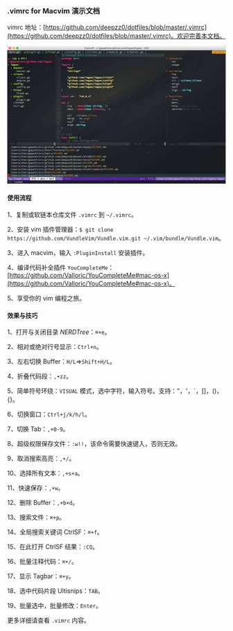 ### .vimrc for Macvim 演示文档

vimrc 地址：[https://github.com/deepzz0/dotfiles/blob/master/.vimrc](https://github.com/deepzz0/dotfiles/blob/master/.vimrc)。欢迎完善本文档。

![macvim.jpg](pics/macvim.jpg)

#### 使用流程

1、复制或软链本仓库文件 `.vimrc` 到 `~/.vimrc`。

2、安装 vim 插件管理器：`$ git clone https://github.com/VundleVim/Vundle.vim.git ~/.vim/bundle/Vundle.vim`。

3、进入 macvim，输入  `:PluginInstall` 安装插件。

4、编译代码补全插件 `YouCompleteMe`：[https://github.com/Valloric/YouCompleteMe#mac-os-x](https://github.com/Valloric/YouCompleteMe#mac-os-x)。

5、享受你的 vim 编程之旅。



#### 效果与技巧

1、打开与关闭目录 *NERDTree*：`⌘+e`。

2、相对或绝对行号显示：`Ctrl+n`。

3、左右切换 Buffer：`H/L`=>`Shift+H/L`。

4、折叠代码段：`,+zz`。

5、简单符号环绕：`VISUAL` 模式，选中字符，输入符号。支持："，'，`，[]，()，{}。

6、切换窗口：`Ctrl+j/k/h/l`。

7、切换 Tab：`,+0-9`。

8、超级权限保存文件：`:w!!`，该命令需要快速键入，否则无效。

9、取消搜索高亮：`,+/`。

10、选择所有文本：`,+s+a`。

11、快速保存：`,+w`。

12、删除 Buffer：`,+b+d`。

13、搜索文件：`⌘+p`。

14、全局搜索关键词 CtrlSF：`⌘+f`。

15、在此打开 CtrlSF 结果：`:CO`。

16、批量注释代码：`⌘+/`。

17、显示 Tagbar：`⌘+y`。

18、选中代码片段 Ultisnips：`TAB`。

19、批量选中，批量修改：`Enter`。



更多详细请查看 `.vimrc` 内容。